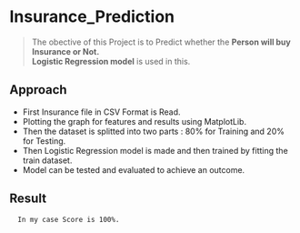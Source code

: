 # Insurance_Prediction
> The obective of this Project is to Predict whether the **Person will buy Insurance or Not.**  
> **Logistic Regression model** is used in this.

## Approach
 - First Insurance file in CSV Format is Read.
 - Plotting the graph for features and results using MatplotLib.
 - Then the dataset is splitted into two parts : 80% for Training and     20% for Testing.
 - Then Logistic Regression model is made and then trained by fitting the train dataset.
 - Model can be tested and evaluated to achieve an outcome.

## Result
      In my case Score is 100%. 
